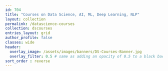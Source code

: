 ```yaml
---
id: 704    
title: "Courses on Data Science, AI, ML, Deep Learning, NLP"
layout: collection
permalink: /datascience-courses
collection: dscourses
entries_layout: grid
author_profile: false
classes: wide
header:
  overlay_image: /assets/images/banners/DS-Courses-Banner.jpg
  overlay_filter: 0.5 # same as adding an opacity of 0.5 to a black background
sort_order : reverse   
---
```



